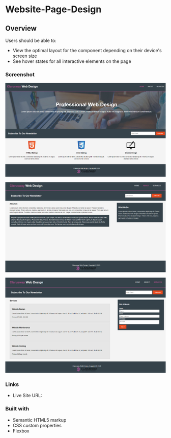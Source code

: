 # Website-Page-Design

## Overview

Users should be able to:

- View the optimal layout for the component depending on their device's screen size
- See hover states for all interactive elements on the page

### Screenshot

![Project 005 Snapshot](Project_005_1.png)

![Project 005 Snapshot](Project_005_2.png)

![Project 005 Snapshot](Project_005_3.png)


### Links

- Live Site URL: 

### Built with

- Semantic HTML5 markup
- CSS custom properties
- Flexbox

